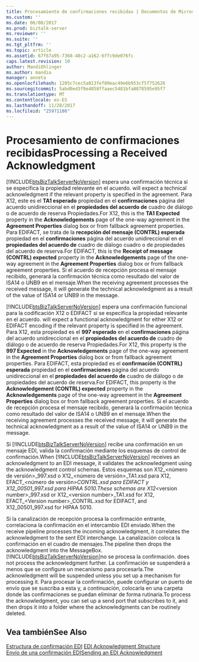```yaml
---
title: Procesamiento de confirmaciones recibidas | Documentos de Microsoft
ms.custom: ''
ms.date: 06/08/2017
ms.prod: biztalk-server
ms.reviewer: ''
ms.suite: ''
ms.tgt_pltfrm: ''
ms.topic: article
ms.assetid: 67f67a95-7368-40c2-a162-6ffc9de076fc
caps.latest.revision: 10
author: MandiOhlinger
ms.author: mandia
manager: anneta
ms.openlocfilehash: 1205c7cec5a013fef89eac49e6b953cf5f752626
ms.sourcegitcommit: 5abd0ed3f9e4858ffaaec5481bfa8878595e95f7
ms.translationtype: MT
ms.contentlocale: es-ES
ms.lasthandoff: 11/28/2017
ms.locfileid: "25971186"
---
```

# <a name="processing-a-received-acknowledgment"></a><span data-ttu-id="a59d2-102">Procesamiento de confirmaciones recibidas</span><span class="sxs-lookup"><span data-stu-id="a59d2-102">Processing a Received Acknowledgment</span></span>
[!INCLUDE[btsBizTalkServerNoVersion](../includes/btsbiztalkservernoversion-md.md)]<span data-ttu-id="a59d2-103"> espera una confirmación técnica si se especifica la propiedad relevante en el acuerdo.</span><span class="sxs-lookup"><span data-stu-id="a59d2-103"> will expect a technical acknowledgment if the relevant property is specified in the agreement.</span></span> <span data-ttu-id="a59d2-104">Para X12, este es el **TA1 esperado** propiedad en el **confirmaciones** página del acuerdo unidireccional en el **propiedades del acuerdo de** cuadro de diálogo o de acuerdo de reserva Propiedades.</span><span class="sxs-lookup"><span data-stu-id="a59d2-104">For X12, this is the **TA1 Expected** property in the **Acknowledgements** page of the one-way agreement in the **Agreement Properties** dialog box or from fallback agreement properties.</span></span> <span data-ttu-id="a59d2-105">Para EDIFACT, se trata de la **recepción del mensaje (CONTRL) esperada** propiedad en el **confirmaciones** página del acuerdo unidireccional en el **propiedades del acuerdo de** cuadro de diálogo cuadro o de propiedades del acuerdo de reserva.</span><span class="sxs-lookup"><span data-stu-id="a59d2-105">For EDIFACT, this is the **Receipt of message (CONTRL) expected** property in the **Acknowledgements** page of the one-way agreement in the **Agreement Properties** dialog box or from fallback agreement properties.</span></span> <span data-ttu-id="a59d2-106">Si el acuerdo de recepción procesa el mensaje recibido, generará la confirmación técnica como resultado del valor de ISA14 o UNB9 en el mensaje.</span><span class="sxs-lookup"><span data-stu-id="a59d2-106">When the receiving agreement processes the received message, it will generate the technical acknowledgment as a result of the value of ISA14 or UNB9 in the message.</span></span>  
  
 [!INCLUDE[btsBizTalkServerNoVersion](../includes/btsbiztalkservernoversion-md.md)]<span data-ttu-id="a59d2-107"> espera una confirmación funcional para la codificación X12 o EDIFACT si se especifica la propiedad relevante en el acuerdo.</span><span class="sxs-lookup"><span data-stu-id="a59d2-107"> will expect a functional acknowledgment for either X12 or EDIFACT encoding if the relevant property is specified in the agreement.</span></span> <span data-ttu-id="a59d2-108">Para X12, esta propiedad es el **997 esperado** en el **confirmaciones** página del acuerdo unidireccional en el **propiedades del acuerdo de** cuadro de diálogo o de acuerdo de reserva Propiedades.</span><span class="sxs-lookup"><span data-stu-id="a59d2-108">For X12, this property is the **997 Expected** in the **Acknowledgements** page of the one-way agreement in the **Agreement Properties** dialog box or from fallback agreement properties.</span></span> <span data-ttu-id="a59d2-109">Para EDIFACT, esta propiedad es el **confirmación (CONTRL) esperada** propiedad en el **confirmaciones** página del acuerdo unidireccional en el **propiedades del acuerdo de** cuadro de diálogo o de propiedades del acuerdo de reserva.</span><span class="sxs-lookup"><span data-stu-id="a59d2-109">For EDIFACT, this property is the **Acknowledgement (CONTRL) expected** property in the **Acknowledgements** page of the one-way agreement in the **Agreement Properties** dialog box or from fallback agreement properties.</span></span> <span data-ttu-id="a59d2-110">Si el acuerdo de recepción procesa el mensaje recibido, generará la confirmación técnica como resultado del valor de ISA14 o UNB9 en el mensaje.</span><span class="sxs-lookup"><span data-stu-id="a59d2-110">When the receiving agreement processes the received message, it will generate the technical acknowledgment as a result of the value of ISA14 or UNB9 in the message.</span></span>  
  
 <span data-ttu-id="a59d2-111">Si [!INCLUDE[btsBizTalkServerNoVersion](../includes/btsbiztalkservernoversion-md.md)] recibe una confirmación en un mensaje EDI, valida la confirmación mediante los esquemas de control de confirmación.</span><span class="sxs-lookup"><span data-stu-id="a59d2-111">When [!INCLUDE[btsBizTalkServerNoVersion](../includes/btsbiztalkservernoversion-md.md)] receives an acknowledgment to an EDI message, it validates the acknowledgment using the acknowledgment control schemas.</span></span> <span data-ttu-id="a59d2-112">Estos esquemas son X12_\<número de versión\>_997.xsd o X12\_\<número de versión\>_TA1.xsd para X12, EFACT\_\<número de versión\>_CONTRL.xsd para EDIFACT y X12_00501_997.xsd para HIPAA 5010.</span><span class="sxs-lookup"><span data-stu-id="a59d2-112">These schemas are X12_\<version number\>_997.xsd or X12\_\<version number\>_TA1.xsd for X12, EFACT\_\<Version number\>_CONTRL.xsd for EDIFACT, and X12_00501_997.xsd for HIPAA 5010.</span></span>  
  
 <span data-ttu-id="a59d2-113">Si la canalización de recepción procesa la confirmación entrante, correlaciona la confirmación en el intercambio EDI enviado.</span><span class="sxs-lookup"><span data-stu-id="a59d2-113">When the receive pipeline processes the incoming acknowledgment, it correlates the acknowledgment to the sent EDI interchange.</span></span> <span data-ttu-id="a59d2-114">La canalización coloca la confirmación en el cuadro de mensajes.</span><span class="sxs-lookup"><span data-stu-id="a59d2-114">The pipeline then drops the acknowledgment into the MessageBox.</span></span> [!INCLUDE[btsBizTalkServerNoVersion](../includes/btsbiztalkservernoversion-md.md)]<span data-ttu-id="a59d2-115">no se procesa la confirmación.</span><span class="sxs-lookup"><span data-stu-id="a59d2-115"> does not process the acknowledgment further.</span></span> <span data-ttu-id="a59d2-116">La confirmación se suspenderá a menos que se configure un mecanismo para procesarla.</span><span class="sxs-lookup"><span data-stu-id="a59d2-116">The acknowledgment will be suspended unless you set up a mechanism for processing it.</span></span> <span data-ttu-id="a59d2-117">Para procesar la confirmación, puede configurar un puerto de envío que se suscriba a esta y, a continuación, colocarla en una carpeta donde las confirmaciones se puedan eliminar de forma rutinaria.</span><span class="sxs-lookup"><span data-stu-id="a59d2-117">To process the acknowledgment, you can set up a send port that subscribes to it, and then drops it into a folder where the acknowledgments can be routinely deleted.</span></span>  
  
## <a name="see-also"></a><span data-ttu-id="a59d2-118">Vea también</span><span class="sxs-lookup"><span data-stu-id="a59d2-118">See Also</span></span>  
 <span data-ttu-id="a59d2-119">[Estructura de confirmación EDI](../core/edi-acknowledgment-structure.md) </span><span class="sxs-lookup"><span data-stu-id="a59d2-119">[EDI Acknowledgment Structure](../core/edi-acknowledgment-structure.md) </span></span>  
 [<span data-ttu-id="a59d2-120">Envío de una confirmación EDI</span><span class="sxs-lookup"><span data-stu-id="a59d2-120">Sending an EDI Acknowledgment</span></span>](../core/sending-an-edi-acknowledgment.md)